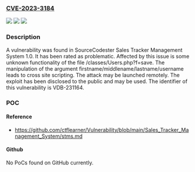 ### [CVE-2023-3184](https://cve.mitre.org/cgi-bin/cvename.cgi?name=CVE-2023-3184)
![](https://img.shields.io/static/v1?label=Product&message=Sales%20Tracker%20Management%20System&color=blue)
![](https://img.shields.io/static/v1?label=Version&message=%3D%201.0%20&color=brighgreen)
![](https://img.shields.io/static/v1?label=Vulnerability&message=CWE-79%20Cross%20Site%20Scripting&color=brighgreen)

### Description

A vulnerability was found in SourceCodester Sales Tracker Management System 1.0. It has been rated as problematic. Affected by this issue is some unknown functionality of the file /classes/Users.php?f=save. The manipulation of the argument firstname/middlename/lastname/username leads to cross site scripting. The attack may be launched remotely. The exploit has been disclosed to the public and may be used. The identifier of this vulnerability is VDB-231164.

### POC

#### Reference
- https://github.com/ctflearner/Vulnerability/blob/main/Sales_Tracker_Management_System/stms.md

#### Github
No PoCs found on GitHub currently.

